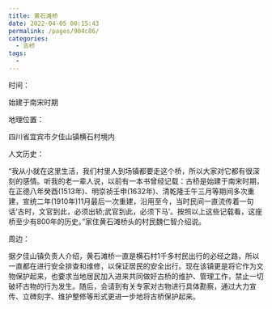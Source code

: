 ```yaml
---
title: 黄石滩桥
date: 2022-04-05 00:15:43
permalink: /pages/904c86/
categories:
  - 古桥
tags:
  - 
---
```

时间：

始建于南宋时期

地理位置：

四川省宜宾市夕佳山镇横石村境内

人文历史：

“我从小就在这里生活，我们村里人到场镇都要走这个桥，所以大家对它都有很深刻的感情。听我的老一辈人说，以前有一本书曾经记载：古桥是始建于南宋时期，在正德八年癸酉(1513年)、明崇祯壬申(1632年)、清乾隆壬午三月等期间多次重建，宣统二年(1910年)11月最后一次重建，沿用至今，当时民间一直流传着一句话‘古时，文官到此，必须出轿;武官到此，必须下马’。按照以上这些记载看，这座桥至少有800年的历史。”家住黄石滩桥头的村民魏仁智介绍说。

周边：

据夕佳山镇负责人介绍，黄石滩桥一直是横石村1千多村民出行的必经之路，所以一直都在进行安全排查和维修，以保证居民的安全出行。现在该镇更是将它作为文物保护起来，也要求当地居民加入进来共同做好古桥的维护、管理工作，禁止一切破坏古物的行为发生。随后，会请到有关专家对古物进行具体勘察，通过大力宣传、立碑刻字、维护整修等形式更进一步地将古桥保护起来。
